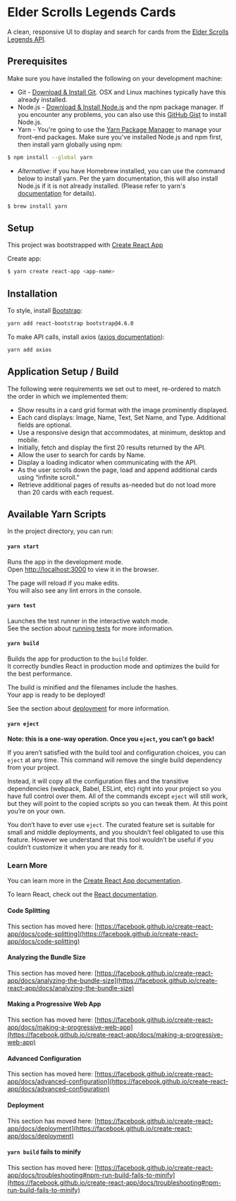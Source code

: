 # Elder Scrolls Legends Cards 
A clean, responsive UI to display and search for cards from the [Elder Scrolls Legends API](https://docs.elderscrollslegends.io/#api_v1cards_list).

## Prerequisites
Make sure you have installed the following on your development machine:
* Git - [Download & Install Git](https://git-scm.com/downloads). OSX and Linux machines typically have this already installed.
* Node.js - [Download & Install Node.js](https://nodejs.org/en/download/) and the npm package manager. If you encounter any problems, you can also use this [GitHub Gist](https://gist.github.com/isaacs/579814) to install Node.js.
* Yarn - You're going to use the [Yarn Package Manager](https://classic.yarnpkg.com/en/) to manage your front-end packages. Make sure you've installed Node.js and npm first, then install yarn globally using npm:

```bash
$ npm install --global yarn
```
* _Alternative_: if you have Homebrew installed, you can use the command below to install yarn.  Per the yarn documentation, this will also install Node.js if it is not already installed. (Please refer to yarn's [documentation](https://classic.yarnpkg.com/en/) for details).  
```bash
$ brew install yarn
```

## Setup
This project was bootstrapped with [Create React App](https://github.com/facebook/create-react-app)

Create app: 
```bash
$ yarn create react-app <app-name>
```

## Installation
To style, install [Bootstrap](https://react-bootstrap.netlify.app/getting-started/introduction/): 
```bash
yarn add react-bootstrap bootstrap@4.6.0
```

To make API calls, install axios ([axios documentation](https://github.com/axios/axios)): 
```bash
yarn add axios
```


## Application Setup / Build
The following were requirements we set out to meet, re-ordered to match the order in which we implemented them:
* Show results in a card grid format with the image prominently displayed.
* Each card displays: Image, Name, Text, Set Name, and Type. Additional fields are optional.
* Use a responsive design that accommodates, at minimum, desktop and mobile.
* Initially, fetch and display the first 20 results returned by the API.
* Allow the user to search for cards by Name.
* Display a loading indicator when communicating with the API.
* As the user scrolls down the page, load and append additional cards using “infinite scroll.”
* Retrieve additional pages of results as-needed but do not load more than 20 cards with each request.


## Available Yarn Scripts

In the project directory, you can run:

#### `yarn start`

Runs the app in the development mode.\
Open [http://localhost:3000](http://localhost:3000) to view it in the browser.

The page will reload if you make edits.\
You will also see any lint errors in the console.

#### `yarn test`

Launches the test runner in the interactive watch mode.\
See the section about [running tests](https://facebook.github.io/create-react-app/docs/running-tests) for more information.

#### `yarn build`

Builds the app for production to the `build` folder.\
It correctly bundles React in production mode and optimizes the build for the best performance.

The build is minified and the filenames include the hashes.\
Your app is ready to be deployed!

See the section about [deployment](https://facebook.github.io/create-react-app/docs/deployment) for more information.

#### `yarn eject`

**Note: this is a one-way operation. Once you `eject`, you can’t go back!**

If you aren’t satisfied with the build tool and configuration choices, you can `eject` at any time. This command will remove the single build dependency from your project.

Instead, it will copy all the configuration files and the transitive dependencies (webpack, Babel, ESLint, etc) right into your project so you have full control over them. All of the commands except `eject` will still work, but they will point to the copied scripts so you can tweak them. At this point you’re on your own.

You don’t have to ever use `eject`. The curated feature set is suitable for small and middle deployments, and you shouldn’t feel obligated to use this feature. However we understand that this tool wouldn’t be useful if you couldn’t customize it when you are ready for it.

### Learn More

You can learn more in the [Create React App documentation](https://facebook.github.io/create-react-app/docs/getting-started).

To learn React, check out the [React documentation](https://reactjs.org/).

#### Code Splitting

This section has moved here: [https://facebook.github.io/create-react-app/docs/code-splitting](https://facebook.github.io/create-react-app/docs/code-splitting)

#### Analyzing the Bundle Size

This section has moved here: [https://facebook.github.io/create-react-app/docs/analyzing-the-bundle-size](https://facebook.github.io/create-react-app/docs/analyzing-the-bundle-size)

#### Making a Progressive Web App

This section has moved here: [https://facebook.github.io/create-react-app/docs/making-a-progressive-web-app](https://facebook.github.io/create-react-app/docs/making-a-progressive-web-app)

#### Advanced Configuration

This section has moved here: [https://facebook.github.io/create-react-app/docs/advanced-configuration](https://facebook.github.io/create-react-app/docs/advanced-configuration)

#### Deployment

This section has moved here: [https://facebook.github.io/create-react-app/docs/deployment](https://facebook.github.io/create-react-app/docs/deployment)

#### `yarn build` fails to minify

This section has moved here: [https://facebook.github.io/create-react-app/docs/troubleshooting#npm-run-build-fails-to-minify](https://facebook.github.io/create-react-app/docs/troubleshooting#npm-run-build-fails-to-minify)
